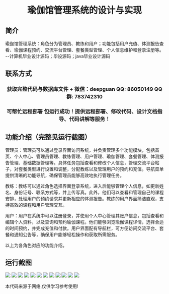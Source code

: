 <p><h1 align="center">瑜伽馆管理系统的设计与实现</h1></p>

## 简介
瑜伽馆管理系统：角色分为管理员、教练和用户；功能包括用户充值、体测报告查看、瑜伽课程预约、交流平台管理、套餐类型管理、个人信息维护和登录注册等。    --计算机毕业设计源码；毕设源码；java毕业设计源码


## 联系方式
<p><h3 align="center">获取完整代码与数据库文件 + 微信：deepguan QQ: 86050149 QQ群: 783742310</h3></p>
<p><h3 align="center">可帮忙远程部署 包运行成功！提供远程部署、修改代码、设计文档指导、代码讲解等服务！</h3></p>

## 功能介绍（完整见运行截图）
管理员：管理员可以通过登录界面访问系统，并负责管理多个功能模块，包括首页、个人中心、管理员管理、教练管理、用户管理、瑜伽管理、套餐管理、体测报告管理、基础数据管理等。具体任务包括查看和修改个人信息，管理交流平台帖子，对套餐类型进行设置和调整，分配教练以及管理用户的预约和充值。导航菜单提供清晰的功能导航，确保管理员能够高效地执行管理任务。   

教练：教练可以通过角色选择界面登录系统，进入后能够管理个人信息，如更新姓名、身份证号、联系方式等，并上传写真。此外，他们可以查看和管理自己的课程安排，处理用户的预约请求并更新相应的体测报告。教练的用户界面简洁直观，支持高效的课程和用户管理交互。  

用户：用户在系统中可以注册登录，并使用个人中心管理其账户信息，包括查看和编辑个人资料，以及查询和预约瑜伽课程。他们能够浏览瑜伽课程详情，选择合适的时间预约，并完成充值和付款。用户界面配有导航栏，可方便访问交流平台、套餐和通知公告等，确保用户能够轻松操作和获取所需服务。  

以上为各角色对应的功能介绍。


## 运行截图
![](https://bs-1329754181.cos.ap-shanghai.myqcloud.com/spring/YogaStudioManagementSystemDesignAndImplementation/img/001.jpg)
![](https://bs-1329754181.cos.ap-shanghai.myqcloud.com/spring/YogaStudioManagementSystemDesignAndImplementation/img/002.jpg)
![](https://bs-1329754181.cos.ap-shanghai.myqcloud.com/spring/YogaStudioManagementSystemDesignAndImplementation/img/003.jpg)
![](https://bs-1329754181.cos.ap-shanghai.myqcloud.com/spring/YogaStudioManagementSystemDesignAndImplementation/img/004.jpg)
![](https://bs-1329754181.cos.ap-shanghai.myqcloud.com/spring/YogaStudioManagementSystemDesignAndImplementation/img/005.jpg)
![](https://bs-1329754181.cos.ap-shanghai.myqcloud.com/spring/YogaStudioManagementSystemDesignAndImplementation/img/006.jpg)
![](https://bs-1329754181.cos.ap-shanghai.myqcloud.com/spring/YogaStudioManagementSystemDesignAndImplementation/img/007.jpg)
![](https://bs-1329754181.cos.ap-shanghai.myqcloud.com/spring/YogaStudioManagementSystemDesignAndImplementation/img/008.jpg)
![](https://bs-1329754181.cos.ap-shanghai.myqcloud.com/spring/YogaStudioManagementSystemDesignAndImplementation/img/009.jpg)
![](https://bs-1329754181.cos.ap-shanghai.myqcloud.com/spring/YogaStudioManagementSystemDesignAndImplementation/img/010.jpg)
![](https://bs-1329754181.cos.ap-shanghai.myqcloud.com/spring/YogaStudioManagementSystemDesignAndImplementation/img/011.jpg)
![](https://bs-1329754181.cos.ap-shanghai.myqcloud.com/spring/YogaStudioManagementSystemDesignAndImplementation/img/012.jpg)

<p>本代码来源于网络,仅供学习参考使用!</p>
